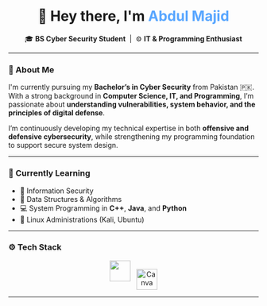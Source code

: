 <!-- Profile Header -->
<h1 align="center">🌙 Hey there, I'm <span style="color:#58a6ff;">Abdul Majid</span></h1>

<p align="center">
  🎓 <b>BS Cyber Security Student</b> &nbsp;|&nbsp; ⚙️ <b>IT & Programming Enthusiast</b>
</p>

---

### 🧠 About Me

I'm currently pursuing my **Bachelor’s in Cyber Security** from Pakistan 🇵🇰. With a strong background in **Computer Science, IT, and Programming**, I’m passionate about **understanding vulnerabilities, system behavior, and the principles of digital defense**.  

I’m continuously developing my technical expertise in both **offensive and defensive cybersecurity**, while strengthening my programming foundation to support secure system design.

---

### 🚀 Currently Learning
- 🔐 Information Security  
- 🧩 Data Structures & Algorithms  
- 💻 System Programming in **C++**, **Java**, and **Python**  
- 🐧 Linux Administrations (Kali, Ubuntu)
---

### ⚙️ Tech Stack

<p align="center">
  <img src="https://skillicons.dev/icons?i=java,python,cpp,html,css,vscode&perline=6" height="42" />
  <img src="https://cdn.jsdelivr.net/gh/devicons/devicon/icons/canva/canva-original.svg" width="42" height="42" alt="Canva" style="vertical-align:middle; margin-left:8px;" />
</p>



---
